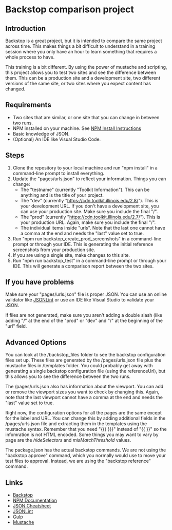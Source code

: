# Backstop comparison project

## Introduction

Backstop is a great project, but it is intended to compare the same project across time. This makes things a bit difficult to understand in a training session where you only have an hour to learn something that requires a whole process to have. 

This training is a bit different. By using the power of mustache and scripting, this project allows you to test two sites and see the difference between them. This can be a production site and a development site, two different versions of the same site, or two sites where you expect content has changed.

## Requirements

* Two sites that are similar, or one site that you can change in between two runs. 
* NPM installed on your machine. See [NPM Install Instructions](https://docs.npmjs.com/downloading-and-installing-node-js-and-npm)
* Basic knowledge of JSON.
* (Optional) An IDE like Visual Studio Code. 

## Steps

1. Clone the repository to your local machine and run "npm install" in a command-line prompt to install everything.
2. Update the "pages/urls.json" to reflect your information. Things you can change:
    * The "testname" (currently "Toolkit Information"). This can be anything and is the title of your project. 
    * The "dev" (currently "https://cdn.toolkit.illinois.edu/2.8/"). This is your development URL. If you don't have a development site, you can use your production site. Make sure you include the final "/".
    * The "prod" (currently "https://cdn.toolkit.illinois.edu/2.7/"). This is your production URL. Again, make sure you include the final "/".
    * The individual items inside "urls". Note that the last one cannot have a comma at the end and needs the "last" value set to true. 
3. Run "npm run backstop_create_prod_screenshots" in a command-line prompt or through your IDE. This is generating the initial reference screenshots from your production site. 
4. If you are using a single site, make changes to this site.
5. Run "npm run backstop_test" in a command-line prompt or through your IDE. This will generate a comparison report between the two sites. 

## If you have problems

Make sure your "pages/urls.json" file is proper JSON. You can use an online validator like [JSONLint](https://jsonlint.com/) or use an IDE like Visual Studio to validate your JSON. 

If files are not generated, make sure you aren't adding a double slash (like adding "/" at the end of the "prod" or "dev" and "/" at the beginning of the "url" field.

## Advanced Options
 
You can look at the /backstop_files folder to see the backstop configuration files set up. These files are generated by the /pages/urls.json file plus the mustache files in /templates folder. You could probably get away with generating a single backstop configuration file (using the referenceUrl), but this allows you to see the difference between the two runs.

The /pages/urls.json also has information about the viewport. You can add or remove the viewport sizes you want to check by changing this. Again, note that the last viewport cannot have a comma at the end and needs the "last" value set to true. 

Right now, the configuration options for all the pages are the same except for the label and URL. You can change this by adding additional fields in the /pages/urls.json file and extracting them in the templates using the mustache syntax. Remember that you need "{{{ }}}" instead of "{{ }}" so the infomration is not HTML encoded. Some things you may want to vary by page are the _hideSelectors_ and _misMatchThreshold_ values.

The package.json has the actual backstop commands. We are not using the "backstop approve" command, which you normally would use to move your test files to approval. Instead, we are using the "backstop reference" command. 

## Links

* [Backstop](https://github.com/garris/BackstopJS)
* [NPM Documentation](https://docs.npmjs.com/)
* [JSON Cheatsheet](https://quickref.me/json)
* [JSONLint](https://jsonlint.com/)
* [Gulp](https://gulpjs.com/)
* [Mustache](https://mustache.github.io/mustache.5.html)
